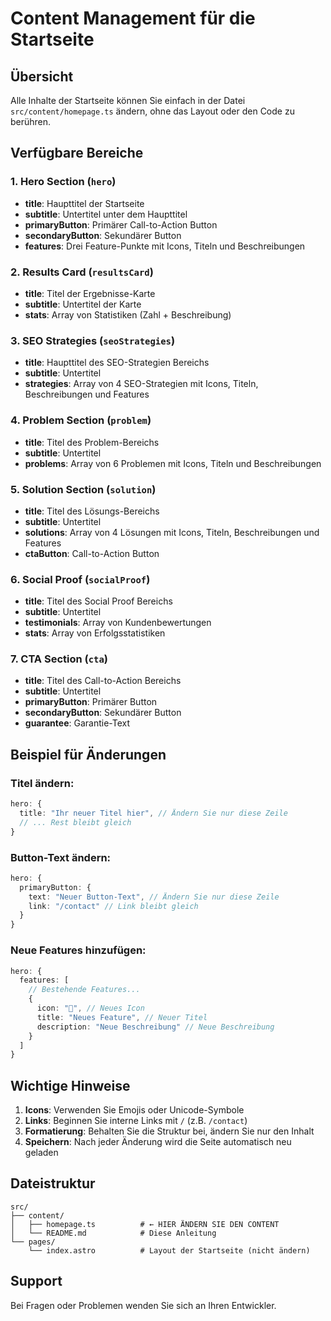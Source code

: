 # Content Management für die Startseite

## Übersicht
Alle Inhalte der Startseite können Sie einfach in der Datei `src/content/homepage.ts` ändern, ohne das Layout oder den Code zu berühren.

## Verfügbare Bereiche

### 1. Hero Section (`hero`)
- **title**: Haupttitel der Startseite
- **subtitle**: Untertitel unter dem Haupttitel
- **primaryButton**: Primärer Call-to-Action Button
- **secondaryButton**: Sekundärer Button
- **features**: Drei Feature-Punkte mit Icons, Titeln und Beschreibungen

### 2. Results Card (`resultsCard`)
- **title**: Titel der Ergebnisse-Karte
- **subtitle**: Untertitel der Karte
- **stats**: Array von Statistiken (Zahl + Beschreibung)

### 3. SEO Strategies (`seoStrategies`)
- **title**: Haupttitel des SEO-Strategien Bereichs
- **subtitle**: Untertitel
- **strategies**: Array von 4 SEO-Strategien mit Icons, Titeln, Beschreibungen und Features

### 4. Problem Section (`problem`)
- **title**: Titel des Problem-Bereichs
- **subtitle**: Untertitel
- **problems**: Array von 6 Problemen mit Icons, Titeln und Beschreibungen

### 5. Solution Section (`solution`)
- **title**: Titel des Lösungs-Bereichs
- **subtitle**: Untertitel
- **solutions**: Array von 4 Lösungen mit Icons, Titeln, Beschreibungen und Features
- **ctaButton**: Call-to-Action Button

### 6. Social Proof (`socialProof`)
- **title**: Titel des Social Proof Bereichs
- **subtitle**: Untertitel
- **testimonials**: Array von Kundenbewertungen
- **stats**: Array von Erfolgsstatistiken

### 7. CTA Section (`cta`)
- **title**: Titel des Call-to-Action Bereichs
- **subtitle**: Untertitel
- **primaryButton**: Primärer Button
- **secondaryButton**: Sekundärer Button
- **guarantee**: Garantie-Text

## Beispiel für Änderungen

### Titel ändern:
```typescript
hero: {
  title: "Ihr neuer Titel hier", // Ändern Sie nur diese Zeile
  // ... Rest bleibt gleich
}
```

### Button-Text ändern:
```typescript
hero: {
  primaryButton: {
    text: "Neuer Button-Text", // Ändern Sie nur diese Zeile
    link: "/contact" // Link bleibt gleich
  }
}
```

### Neue Features hinzufügen:
```typescript
hero: {
  features: [
    // Bestehende Features...
    {
      icon: "🚀", // Neues Icon
      title: "Neues Feature", // Neuer Titel
      description: "Neue Beschreibung" // Neue Beschreibung
    }
  ]
}
```

## Wichtige Hinweise

1. **Icons**: Verwenden Sie Emojis oder Unicode-Symbole
2. **Links**: Beginnen Sie interne Links mit `/` (z.B. `/contact`)
3. **Formatierung**: Behalten Sie die Struktur bei, ändern Sie nur den Inhalt
4. **Speichern**: Nach jeder Änderung wird die Seite automatisch neu geladen

## Dateistruktur
```
src/
├── content/
│   ├── homepage.ts          # ← HIER ÄNDERN SIE DEN CONTENT
│   └── README.md            # Diese Anleitung
└── pages/
    └── index.astro          # Layout der Startseite (nicht ändern)
```

## Support
Bei Fragen oder Problemen wenden Sie sich an Ihren Entwickler.
